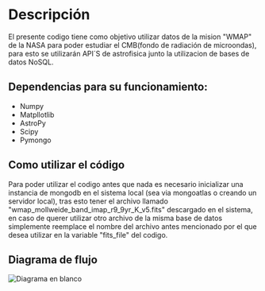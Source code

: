 # Descripción
El presente codigo tiene como objetivo utilizar datos de la mision "WMAP" de la NASA para poder estudiar el CMB(fondo de radiación de microondas), para esto se utilizarán API´S de astrofisica junto la utilizacion de bases de datos NoSQL.

## Dependencias para su funcionamiento:

* Numpy
* Matpllotlib
* AstroPy
* Scipy
* Pymongo

## Como utilizar el código
Para poder utilizar el codigo antes que nada es necesario inicializar una instancia de mongodb en el sistema local (sea via mongoatlas o creando un servidor local), tras esto tener el archivo llamado "wmap_mollweide_band_imap_r9_9yr_K_v5.fits" descargado en el sistema, en caso de querer utilizar otro archivo de la misma base de datos simplemente reemplace el nombre del archivo antes mencionado por el que desea utilizar en la variable "fits_file" del codigo.

## Diagrama de flujo
![Diagrama en blanco](https://github.com/user-attachments/assets/bab24297-7796-4e84-93f7-f2314e39a92d)
